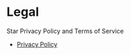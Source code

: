 # Legal
Star Privacy Policy and Terms of Service
- [Privacy Policy](https://github.com/stardiscordbot/legal/blob/main/Privacy.md)
